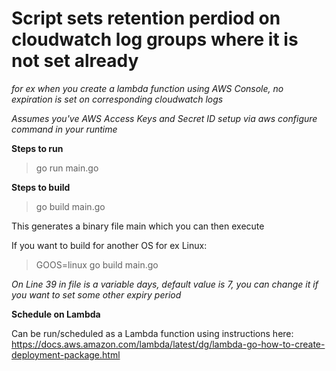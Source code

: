 # Script sets retention perdiod on cloudwatch log groups where it is not set already
*for ex when you create a lambda function using AWS Console, no expiration is set on corresponding cloudwatch logs*


*Assumes you've AWS Access Keys and Secret ID setup via aws configure command in your runtime*

**Steps to run**

>go run main.go

**Steps to build**

>go build main.go

This generates a binary file main which you can then execute

If you want to build for another OS for ex Linux:

>GOOS=linux go build main.go

*On Line 39 in file is a variable days, default value is 7, you can change it if you want to set some other expiry period*

**Schedule on Lambda**

Can be run/scheduled as a Lambda function using instructions here:
https://docs.aws.amazon.com/lambda/latest/dg/lambda-go-how-to-create-deployment-package.html